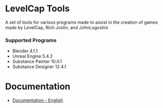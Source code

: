 # LevelCap Tools
A set of tools for various programs made to assist in the creation of games made by LevelCap, Rich Joslin, and JohnLogostini

### Supported Programs
- Blender 4.1.1
- Unreal Engine 5.4.2
- Substance Painter 10.0.1
- Substance Designer 12.4.1

# Documentation
* [Documentation - English](https://github.com/jlogostini/LevelCap_Tools/blob/main/.docs/en/docs-main.md)
